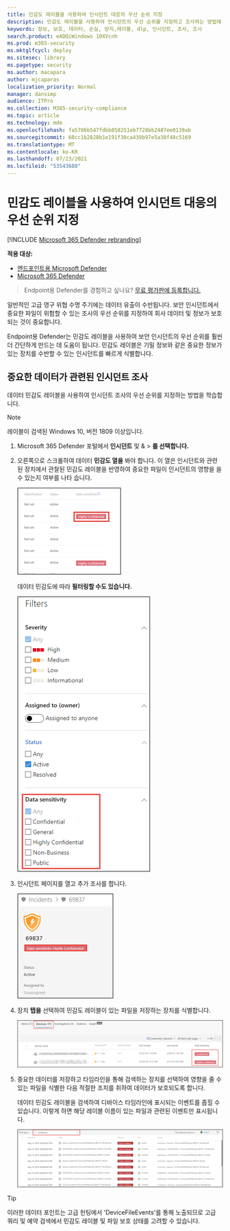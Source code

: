 ```yaml
---
title: 민감도 레이블을 사용하여 인시던트 대응의 우선 순위 지정
description: 민감도 레이블을 사용하여 인시던트의 우선 순위를 지정하고 조사하는 방법에 대해 자세히 알아보기
keywords: 정보, 보호, 데이터, 손실, 방지,레이블, dlp, 인시던트, 조사, 조사
search.product: eADQiWindows 10XVcnh
ms.prod: m365-security
ms.mktglfcycl: deploy
ms.sitesec: library
ms.pagetype: security
ms.author: macapara
author: mjcaparas
localization_priority: Normal
manager: dansimp
audience: ITPro
ms.collection: M365-security-compliance
ms.topic: article
ms.technology: mde
ms.openlocfilehash: fa5786b547fdbb858251eb7728bb2487ee0139ab
ms.sourcegitcommit: 60cc1b2828b1e191f30ca439b97e5a38f48c5169
ms.translationtype: MT
ms.contentlocale: ko-KR
ms.lasthandoff: 07/23/2021
ms.locfileid: "53543680"
---
```

# <a name="use-sensitivity-labels-to-prioritize-incident-response"></a>민감도 레이블을 사용하여 인시던트 대응의 우선 순위 지정  

[!INCLUDE [Microsoft 365 Defender rebranding](../../includes/microsoft-defender.md)]

**적용 대상:**
- [엔드포인트용 Microsoft Defender](https://go.microsoft.com/fwlink/p/?linkid=2154037)
- [Microsoft 365 Defender](https://go.microsoft.com/fwlink/?linkid=2118804)

> Endpoint용 Defender를 경험하고 싶나요? [무료 평가판에 등록합니다.](https://www.microsoft.com/microsoft-365/windows/microsoft-defender-atp?ocid=docs-wdatp-exposedapis-abovefoldlink) 


일반적인 고급 영구 위협 수명 주기에는 데이터 유출이 수반됩니다. 보안 인시던트에서 중요한 파일이 위험할 수 있는 조사의 우선 순위를 지정하여 회사 데이터 및 정보가 보호되는 것이 중요합니다.

Endpoint용 Defender는 민감도 레이블을 사용하여 보안 인시던트의 우선 순위를 훨씬 더 간단하게 만드는 데 도움이 됩니다. 민감도 레이블은 기밀 정보와 같은 중요한 정보가 있는 장치를 수반할 수 있는 인시던트를 빠르게 식별합니다. 

## <a name="investigate-incidents-that-involve-sensitive-data"></a>중요한 데이터가 관련된 인시던트 조사
데이터 민감도 레이블을 사용하여 인시던트 조사의 우선 순위를 지정하는 방법을 학습합니다.

>[!NOTE]
>레이블이 검색된 Windows 10, 버전 1809 이상입니다.

1. Microsoft 365 Defender 포털에서 **인시던트** 및 &  >  **를 선택합니다.**

2. 오른쪽으로 스크롤하여 데이터 **민감도 열을** 봐야 합니다. 이 열은 인시던트와 관련된 장치에서 관찰된 민감도 레이블을 반영하여 중요한 파일이 인시던트의 영향을 을 수 있는지 여부를 나타 습니다.

    ![데이터 민감도 열의 이미지](images/data-sensitivity-column.png)

    데이터 민감도에 따라 **필터링할 수도 있습니다.** 

    ![데이터 민감도 필터의 이미지](images/data-sensitivity-filter.png)

3. 인시던트 페이지를 열고 추가 조사를 합니다.

    ![인시던트 페이지 세부 정보의 이미지](images/incident-page.png)

4. 장치 **탭을** 선택하여 민감도 레이블이 있는 파일을 저장하는 장치를 식별합니다.

    ![장치 탭의 이미지](images/investigate-devices-tab.png)
   

5. 중요한 데이터를 저장하고 타임라인을 통해 검색하는 장치를 선택하여 영향을 줄 수 있는 파일을 식별한 다음 적절한 조치를 취하여 데이터가 보호되도록 합니다. 

   데이터 민감도 레이블을 검색하여 디바이스 타임라인에 표시되는 이벤트를 좁힐 수 있습니다. 이렇게 하면 해당 레이블 이름이 있는 파일과 관련된 이벤트만 표시됩니다.

    ![레이블을 기반으로 검색 결과가 좁혀진 장치 타임라인 이미지](images/machine-timeline-labels.png)


>[!TIP]
>이러한 데이터 포인트는 고급 헌팅에서 'DeviceFileEvents'를 통해 노출되므로 고급 쿼리 및 예약 검색에서 민감도 레이블 및 파일 보호 상태를 고려할 수 있습니다. 
